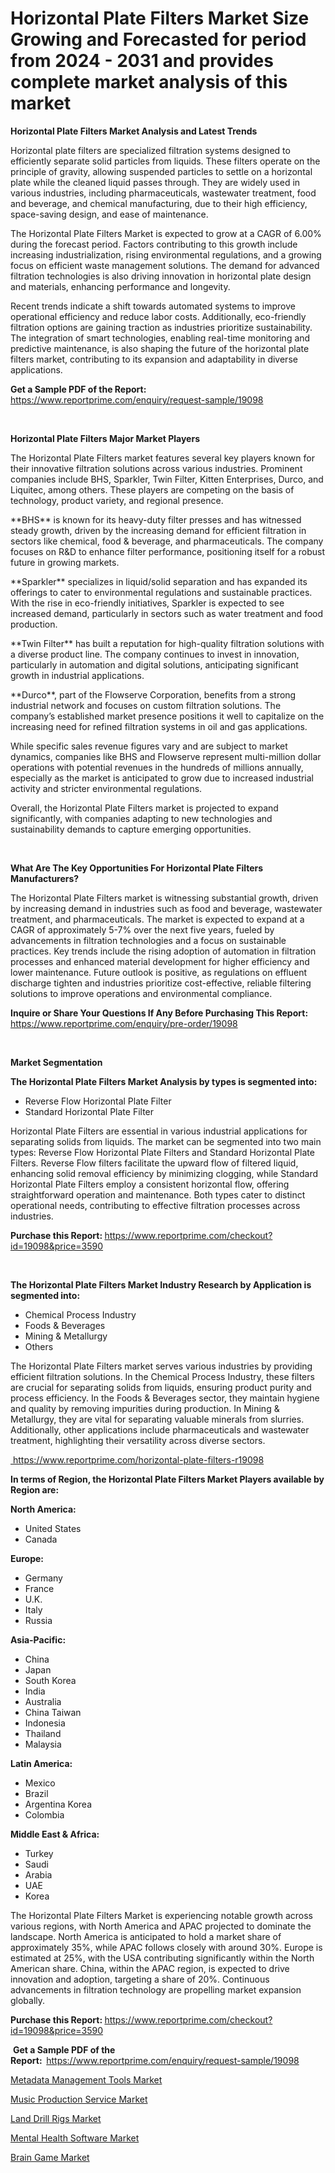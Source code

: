 <p><h1>Horizontal Plate Filters Market Size Growing and Forecasted for period from 2024 - 2031 and provides complete market analysis of this market</h1></p><p><strong>Horizontal Plate Filters Market Analysis and Latest Trends</strong></p>
<p><p>Horizontal plate filters are specialized filtration systems designed to efficiently separate solid particles from liquids. These filters operate on the principle of gravity, allowing suspended particles to settle on a horizontal plate while the cleaned liquid passes through. They are widely used in various industries, including pharmaceuticals, wastewater treatment, food and beverage, and chemical manufacturing, due to their high efficiency, space-saving design, and ease of maintenance.</p><p>The Horizontal Plate Filters Market is expected to grow at a CAGR of 6.00% during the forecast period. Factors contributing to this growth include increasing industrialization, rising environmental regulations, and a growing focus on efficient waste management solutions. The demand for advanced filtration technologies is also driving innovation in horizontal plate design and materials, enhancing performance and longevity.</p><p>Recent trends indicate a shift towards automated systems to improve operational efficiency and reduce labor costs. Additionally, eco-friendly filtration options are gaining traction as industries prioritize sustainability. The integration of smart technologies, enabling real-time monitoring and predictive maintenance, is also shaping the future of the horizontal plate filters market, contributing to its expansion and adaptability in diverse applications.</p></p>
<p><strong>Get a Sample PDF of the Report:&nbsp;</strong> <a href="https://www.reportprime.com/enquiry/request-sample/19098?utm_campaign=16&utm_medium=2&utm_source=Github&utm_content=ia&utm_term=22112024&utm_id=horizontal-plate-filters">https://www.reportprime.com/enquiry/request-sample/19098</a></p>
<p>&nbsp;</p>
<p><strong>Horizontal Plate Filters Major Market Players</strong></p>
<p><p>The Horizontal Plate Filters market features several key players known for their innovative filtration solutions across various industries. Prominent companies include BHS, Sparkler, Twin Filter, Kitten Enterprises, Durco, and Liquitec, among others. These players are competing on the basis of technology, product variety, and regional presence.</p><p>**BHS** is known for its heavy-duty filter presses and has witnessed steady growth, driven by the increasing demand for efficient filtration in sectors like chemical, food & beverage, and pharmaceuticals. The company focuses on R&D to enhance filter performance, positioning itself for a robust future in growing markets.</p><p>**Sparkler** specializes in liquid/solid separation and has expanded its offerings to cater to environmental regulations and sustainable practices. With the rise in eco-friendly initiatives, Sparkler is expected to see increased demand, particularly in sectors such as water treatment and food production.</p><p>**Twin Filter** has built a reputation for high-quality filtration solutions with a diverse product line. The company continues to invest in innovation, particularly in automation and digital solutions, anticipating significant growth in industrial applications.</p><p>**Durco**, part of the Flowserve Corporation, benefits from a strong industrial network and focuses on custom filtration solutions. The company’s established market presence positions it well to capitalize on the increasing need for refined filtration systems in oil and gas applications.</p><p>While specific sales revenue figures vary and are subject to market dynamics, companies like BHS and Flowserve represent multi-million dollar operations with potential revenues in the hundreds of millions annually, especially as the market is anticipated to grow due to increased industrial activity and stricter environmental regulations.</p><p>Overall, the Horizontal Plate Filters market is projected to expand significantly, with companies adapting to new technologies and sustainability demands to capture emerging opportunities.</p></p>
<p>&nbsp;</p>
<p><strong>What Are The Key Opportunities For Horizontal Plate Filters Manufacturers?</strong></p>
<p><p>The Horizontal Plate Filters market is witnessing substantial growth, driven by increasing demand in industries such as food and beverage, wastewater treatment, and pharmaceuticals. The market is expected to expand at a CAGR of approximately 5-7% over the next five years, fueled by advancements in filtration technologies and a focus on sustainable practices. Key trends include the rising adoption of automation in filtration processes and enhanced material development for higher efficiency and lower maintenance. Future outlook is positive, as regulations on effluent discharge tighten and industries prioritize cost-effective, reliable filtering solutions to improve operations and environmental compliance.</p></p>
<p><strong>Inquire or Share Your Questions If Any Before Purchasing This Report:</strong> <a href="https://www.reportprime.com/enquiry/pre-order/19098?utm_campaign=16&utm_medium=2&utm_source=Github&utm_content=ia&utm_term=22112024&utm_id=horizontal-plate-filters">https://www.reportprime.com/enquiry/pre-order/19098</a></p>
<p>&nbsp;</p>
<p><strong>Market Segmentation</strong></p>
<p><strong>The Horizontal Plate Filters Market Analysis by types is segmented into:</strong></p>
<p><ul><li>Reverse Flow Horizontal Plate Filter</li><li>Standard Horizontal Plate Filter</li></ul></p>
<p><p>Horizontal Plate Filters are essential in various industrial applications for separating solids from liquids. The market can be segmented into two main types: Reverse Flow Horizontal Plate Filters and Standard Horizontal Plate Filters. Reverse Flow filters facilitate the upward flow of filtered liquid, enhancing solid removal efficiency by minimizing clogging, while Standard Horizontal Plate Filters employ a consistent horizontal flow, offering straightforward operation and maintenance. Both types cater to distinct operational needs, contributing to effective filtration processes across industries.</p></p>
<p><strong>Purchase this Report:&nbsp;</strong><a href="https://www.reportprime.com/checkout?id=19098&price=3590&utm_campaign=16&utm_medium=2&utm_source=Github&utm_content=ia&utm_term=22112024&utm_id=horizontal-plate-filters">https://www.reportprime.com/checkout?id=19098&price=3590</a></p>
<p>&nbsp;</p>
<p><strong>The Horizontal Plate Filters Market Industry Research by Application is segmented into:</strong></p>
<p><ul><li>Chemical Process Industry</li><li>Foods & Beverages</li><li>Mining & Metallurgy</li><li>Others</li></ul></p>
<p><p>The Horizontal Plate Filters market serves various industries by providing efficient filtration solutions. In the Chemical Process Industry, these filters are crucial for separating solids from liquids, ensuring product purity and process efficiency. In the Foods & Beverages sector, they maintain hygiene and quality by removing impurities during production. In Mining & Metallurgy, they are vital for separating valuable minerals from slurries. Additionally, other applications include pharmaceuticals and wastewater treatment, highlighting their versatility across diverse sectors.</p></p>
<p><a href="https://www.reportprime.com/horizontal-plate-filters-r19098?utm_campaign=16&utm_medium=2&utm_source=Github&utm_content=ia&utm_term=22112024&utm_id=horizontal-plate-filters">&nbsp;https://www.reportprime.com/horizontal-plate-filters-r19098</a></p>
<p><strong>In terms of Region, the Horizontal Plate Filters Market Players available by Region are:</strong></p>
<p>
    <p> <strong> North America: </strong>
        <ul>
            <li>United States</li>
            <li>Canada</li>
        </ul>
        </p> 
    <p> <strong> Europe: </strong>
        <ul>
            <li>Germany</li>
            <li>France</li>
            <li>U.K.</li>
            <li>Italy</li>
            <li>Russia</li>
        </ul>
        </p> 
    <p> <strong> Asia-Pacific: </strong>
        <ul>
            <li>China</li>
            <li>Japan</li>
            <li>South Korea</li>
            <li>India</li>
            <li>Australia</li>
            <li>China Taiwan</li>
            <li>Indonesia</li>
            <li>Thailand</li>
            <li>Malaysia</li>
        </ul>
        </p> 
    <p> <strong> Latin America: </strong>
        <ul>
            <li>Mexico</li>
            <li>Brazil</li>
            <li>Argentina Korea</li>
            <li>Colombia</li>
        </ul>
        </p> 
    <p> <strong> Middle East & Africa: </strong>
        <ul>
            <li>Turkey</li>
            <li>Saudi</li>
            <li>Arabia</li>
            <li>UAE</li>
            <li>Korea</li>
        </ul>
    </p>
    </p>
<p><p>The Horizontal Plate Filters Market is experiencing notable growth across various regions, with North America and APAC projected to dominate the landscape. North America is anticipated to hold a market share of approximately 35%, while APAC follows closely with around 30%. Europe is estimated at 25%, with the USA contributing significantly within the North American share. China, within the APAC region, is expected to drive innovation and adoption, targeting a share of 20%. Continuous advancements in filtration technology are propelling market expansion globally.</p></p>
<p><strong>Purchase this Report: </strong><a href="https://www.reportprime.com/checkout?id=19098&price=3590&utm_campaign=16&utm_medium=2&utm_source=Github&utm_content=ia&utm_term=22112024&utm_id=horizontal-plate-filters">https://www.reportprime.com/checkout?id=19098&price=3590</a></p>
<p>&nbsp;<strong>Get a Sample PDF of the Report:&nbsp;&nbsp;</strong><a href="https://www.reportprime.com/enquiry/request-sample/19098?utm_campaign=16&utm_medium=2&utm_source=Github&utm_content=ia&utm_term=22112024&utm_id=horizontal-plate-filters">https://www.reportprime.com/enquiry/request-sample/19098</a></p>
<p><strong></strong></p>
<p><p><a href="https://issuu.com/reportprime-2/docs/metadata-management-tools-market-si_0eece7c22b3500?utm_campaign=16&utm_medium=2&utm_source=Github&utm_content=ia&utm_term=22112024&utm_id=horizontal-plate-filters">Metadata Management Tools Market</a></p><p><a href="https://www.linkedin.com/pulse/music-production-service-market-trends-analysis-2024-2031-twktc?utm_campaign=16&utm_medium=2&utm_source=Github&utm_content=ia&utm_term=22112024&utm_id=horizontal-plate-filters">Music Production Service Market</a></p><p><a href="https://github.com/JosephineMcguire65/Market-Research-Report-List-1/blob/main/land-drill-rigs-market.md?utm_campaign=16&utm_medium=2&utm_source=Github&utm_content=ia&utm_term=22112024&utm_id=horizontal-plate-filters">Land Drill Rigs Market</a></p><p><a href="https://issuu.com/reportprime-2/docs/mental-health-software-market-size-_326a4bd622b727?utm_campaign=16&utm_medium=2&utm_source=Github&utm_content=ia&utm_term=22112024&utm_id=horizontal-plate-filters">Mental Health Software Market</a></p><p><a href="https://www.linkedin.com/pulse/market-growth-forecast-brain-game-industry-expected-47-cagr-kyftc?utm_campaign=16&utm_medium=2&utm_source=Github&utm_content=ia&utm_term=22112024&utm_id=horizontal-plate-filters">Brain Game Market</a></p></p>